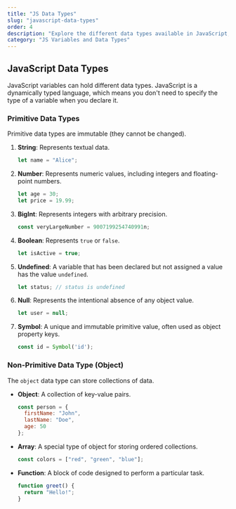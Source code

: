 ```yaml
---
title: "JS Data Types"
slug: "javascript-data-types"
order: 4
description: "Explore the different data types available in JavaScript, both primitive and non-primitive."
category: "JS Variables and Data Types"
---
```


## JavaScript Data Types

JavaScript variables can hold different data types. JavaScript is a dynamically typed language, which means you don't need to specify the type of a variable when you declare it.

### Primitive Data Types
Primitive data types are immutable (they cannot be changed).

1.  **String**: Represents textual data.
    ```javascript
    let name = "Alice";
    ```
2.  **Number**: Represents numeric values, including integers and floating-point numbers.
    ```javascript
    let age = 30;
    let price = 19.99;
    ```
3.  **BigInt**: Represents integers with arbitrary precision.
    ```javascript
    const veryLargeNumber = 9007199254740991n;
    ```
4.  **Boolean**: Represents `true` or `false`.
    ```javascript
    let isActive = true;
    ```
5.  **Undefined**: A variable that has been declared but not assigned a value has the value `undefined`.
    ```javascript
    let status; // status is undefined
    ```
6.  **Null**: Represents the intentional absence of any object value.
    ```javascript
    let user = null;
    ```
7.  **Symbol**: A unique and immutable primitive value, often used as object property keys.
    ```javascript
    const id = Symbol('id');
    ```

### Non-Primitive Data Type (Object)
The `object` data type can store collections of data.

- **Object**: A collection of key-value pairs.
  ```javascript
  const person = {
    firstName: "John",
    lastName: "Doe",
    age: 50
  };
  ```
- **Array**: A special type of object for storing ordered collections.
  ```javascript
  const colors = ["red", "green", "blue"];
  ```
- **Function**: A block of code designed to perform a particular task.
  ```javascript
  function greet() {
    return "Hello!";
  }
  ```